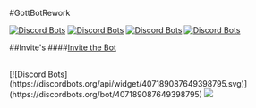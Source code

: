 #GottBotRework

[![Discord Bots](https://discordbots.org/api/widget/status/407189087649398795.svg)](https://discordbots.org/bot/407189087649398795)
[![Discord Bots](https://discordbots.org/api/widget/servers/407189087649398795.svg)](https://discordbots.org/bot/407189087649398795)
[![Discord Bots](https://discordbots.org/api/widget/upvotes/407189087649398795.svg)](https://discordbots.org/bot/407189087649398795)
[![Discord Bots](https://discordbots.org/api/widget/lib/407189087649398795.svg)](https://discordbots.org/bot/407189087649398795)


##Invite's
####<a href="https://discordapp.com/oauth2/authorize?client_id=407189087649398795&scope=bot&permissions=1008204887">Invite the Bot</a>

<br>
[![Discord Bots](https://discordbots.org/api/widget/407189087649398795.svg)](https://discordbots.org/bot/407189087649398795)
<a href="https://botsfordiscord.com/bot/407189087649398795"><img src="https://botsfordiscord.com/api/v1/bots/407189087649398795/embed.png"/></a> 